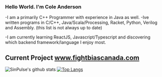 ### Hello World. I'm Cole Anderson

-I am a primarily C++ Programmer with experience in Java as well.
-Ive written programs in C/C++, Java/Scala/Processing, Racket, Python, Verilog and Assembly. (this list is not always up to date)

-I am currently learning ReactJS, Javascript/Typescript and discovering which backend framework/language I enjoy most.

Current Project www.fightbiascanada.com 
---

![SinPulse's github stats](https://github-readme-stats.vercel.app/api?username=SinPulse&count_private=true&theme=gotham)
[![Top Langs](https://github-readme-stats.vercel.app/api/top-langs/?username=SinPulse&layout=compact&theme=gotham)](https://github.com/anuraghazra/github-readme-stats)
